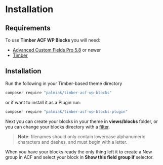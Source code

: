 # Installation

## Requirements
To use **Timber ACF WP Blocks** you will need:
- [Advanced Custom Fields Pro 5.8](https://www.advancedcustomfields.com) or newer
- [Timber](https://github.com/timber/timber)

## Installation
Run the following in your Timber-based theme directory
```sh
composer require "palmiak/timber-acf-wp-blocks"
```

or if want to install it as a Plugin run:
```sh
composer require "palmiak/timber-acf-wp-blocks-plugin"
```

Next you can create your blocks in your theme in **views/blocks** folder, or you can change your blocks directory with a [filter]('filters.md').

> **Note**: filenames should only contain lowercase alphanumeric characters and dashes, and must begin with a letter.

When you have your blocks ready the only thing left it to create a New group in ACF and select your block in **Show this field group if** selector.
